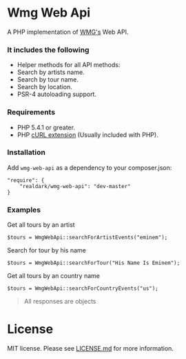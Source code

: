 # Wmg Web Api
A PHP implementation of [WMG's](https://tours-api.dsp.wmg.com/) Web API.

### It includes the following
- Helper methods for all API methods:
 - Search by artists name.
 - Search by tour name.
 - Search by location.
- PSR-4 autoloading support.

### Requirements
* PHP 5.4.1 or greater.
* PHP [cURL extension](http://php.net/manual/en/book.curl.php) (Usually included with PHP).

### Installation
Add `wmg-web-api` as a dependency to your composer.json:
```
"require": {
    "realdark/wmg-web-api": "dev-master"
}
```

### Examples
Get all tours by an artist
```
$tours = WmgWebApi::searchForArtistEvents("eminem");
```
Search for tour by his name
```
$tours = WmgWebApi::searchForTour("His Name Is Eminem");
```
Get all tours by an country name
```
$tours = WmgWebApi::searchForCountryEvents("us");
```

> All responses are objects

# License
MIT license. Please see [LICENSE.md](https://github.com/realdark/wmg-web-api/blob/master/LICENSE) for more information.